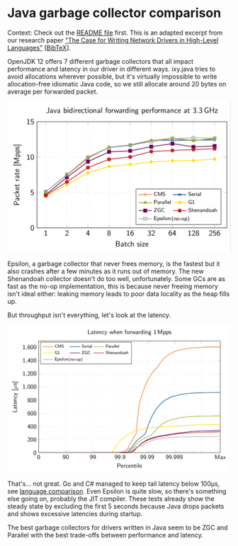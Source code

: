 # Java garbage collector comparison
Context: Check out the [README file](README.md) first. This is an adapted excerpt from our research paper ["The Case for Writing Network Drivers in High-Level Languages"](https://www.net.in.tum.de/fileadmin/bibtex/publications/papers/the-case-for-writing-network-drivers-in-high-level-languages.pdf) [[BibTeX](https://www.net.in.tum.de/publications/bibtex/highleveldrivers.bib)].

OpenJDK 12 offers 7 different garbage collectors that all impact performance and latency in our driver in different ways.
ixy.java tries to avoid allocations wherever possible, but it's virtually impossible to write allocation-free idiomatic Java code, so we still allocate around 20 bytes on average per forwarded packet.

![Performance with different garbage collectors, CPU at 3.3 GHz](img/batches-3.3-java.png)

Epsilon, a garbage collector that never frees memory, is the fastest but it also crashes after a few minutes as it runs out of memory. The new Shenandoah collector doesn't do too well, unfortunately.
Some GCs are as fast as the no-op implementation, this is because never freeing memory isn't ideal either: leaking memory leads to poor data locality as the heap fills up.

But throughput isn't everything, let's look at the latency.

![Performance with different garbage collectors, CPU at 3.3 GHz](img/latency-hdr-hist-1-java.png)

That's... not great. Go and C# managed to keep tail latency below 100µs, see [language comparison](README.md). Even Epsilon is quite slow, so there's something else going on, probably the JIT compiler.
These tests already show the steady state by excluding the first 5 seconds because Java drops packets and shows excessive latencies during startup.

The best garbage collectors for drivers written in Java seem to be ZGC and Parallel with the best trade-offs between performance and latency.